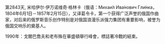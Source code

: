 第2843天, 米哈伊尔·伊万诺维奇·格林卡（俄语：Михаи́л Ива́нович Гли́нка，1804年6月1日－1857年2月15日），又译葛令卡，第一个获得广泛声誉的俄国作曲家，对后来的俄罗斯音乐创作特别是对俄国浪漫乐派强力集团有重要影响，被誉为俄国交响乐的奠基人。

1990年：戈爾巴喬夫和老布殊在華盛頓舉行峰會，標誌著冷戰的結束。